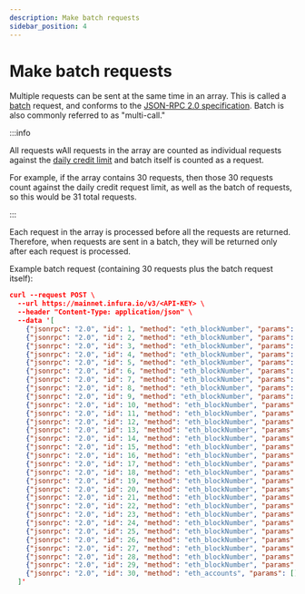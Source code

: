 ```yaml
---
description: Make batch requests
sidebar_position: 4
---
```


# Make batch requests

Multiple requests can be sent at the same time in an array. This is called a [batch](https://www.jsonrpc.org/specification#batch)
request, and conforms to the [JSON-RPC 2.0 specification](https://www.jsonrpc.org/specification). Batch is also commonly
referred to as "multi-call."

:::info

All requests wAll requests in the array are counted as individual requests against the [daily credit limit](../get-started/pricing/index.md)
and batch itself is counted as a request.

For example, if the array contains 30 requests, then those 30 requests count against the
daily credit request limit, as well as the batch of requests, so this would be 31 total requests.

:::

Each request in the array is processed before all the requests are returned. Therefore, when
requests are sent in a batch, they will be returned only after each request is processed.

Example batch request (containing 30 requests plus the batch request itself):

```json
curl --request POST \
  --url https://mainnet.infura.io/v3/<API-KEY> \
  --header "Content-Type: application/json" \
  --data '[
    {"jsonrpc": "2.0", "id": 1, "method": "eth_blockNumber", "params": []},
    {"jsonrpc": "2.0", "id": 2, "method": "eth_blockNumber", "params": []},
    {"jsonrpc": "2.0", "id": 3, "method": "eth_blockNumber", "params": []},
    {"jsonrpc": "2.0", "id": 4, "method": "eth_blockNumber", "params": []},
    {"jsonrpc": "2.0", "id": 5, "method": "eth_blockNumber", "params": []},
    {"jsonrpc": "2.0", "id": 6, "method": "eth_blockNumber", "params": []},
    {"jsonrpc": "2.0", "id": 7, "method": "eth_blockNumber", "params": []},
    {"jsonrpc": "2.0", "id": 8, "method": "eth_blockNumber", "params": []},
    {"jsonrpc": "2.0", "id": 9, "method": "eth_blockNumber", "params": []},
    {"jsonrpc": "2.0", "id": 10, "method": "eth_blockNumber", "params": []},
    {"jsonrpc": "2.0", "id": 11, "method": "eth_blockNumber", "params": []},
    {"jsonrpc": "2.0", "id": 12, "method": "eth_blockNumber", "params": []},
    {"jsonrpc": "2.0", "id": 13, "method": "eth_blockNumber", "params": []},
    {"jsonrpc": "2.0", "id": 14, "method": "eth_blockNumber", "params": []},
    {"jsonrpc": "2.0", "id": 15, "method": "eth_blockNumber", "params": []},
    {"jsonrpc": "2.0", "id": 16, "method": "eth_blockNumber", "params": []},
    {"jsonrpc": "2.0", "id": 17, "method": "eth_blockNumber", "params": []},
    {"jsonrpc": "2.0", "id": 18, "method": "eth_blockNumber", "params": []},
    {"jsonrpc": "2.0", "id": 19, "method": "eth_blockNumber", "params": []},
    {"jsonrpc": "2.0", "id": 20, "method": "eth_blockNumber", "params": []},
    {"jsonrpc": "2.0", "id": 21, "method": "eth_blockNumber", "params": []},
    {"jsonrpc": "2.0", "id": 22, "method": "eth_blockNumber", "params": []},
    {"jsonrpc": "2.0", "id": 23, "method": "eth_blockNumber", "params": []},
    {"jsonrpc": "2.0", "id": 24, "method": "eth_blockNumber", "params": []},
    {"jsonrpc": "2.0", "id": 25, "method": "eth_blockNumber", "params": []},
    {"jsonrpc": "2.0", "id": 26, "method": "eth_blockNumber", "params": []},
    {"jsonrpc": "2.0", "id": 27, "method": "eth_blockNumber", "params": []},
    {"jsonrpc": "2.0", "id": 28, "method": "eth_blockNumber", "params": []},
    {"jsonrpc": "2.0", "id": 29, "method": "eth_blockNumber", "params": []},
    {"jsonrpc": "2.0", "id": 30, "method": "eth_accounts", "params": []}
  ]'
```
